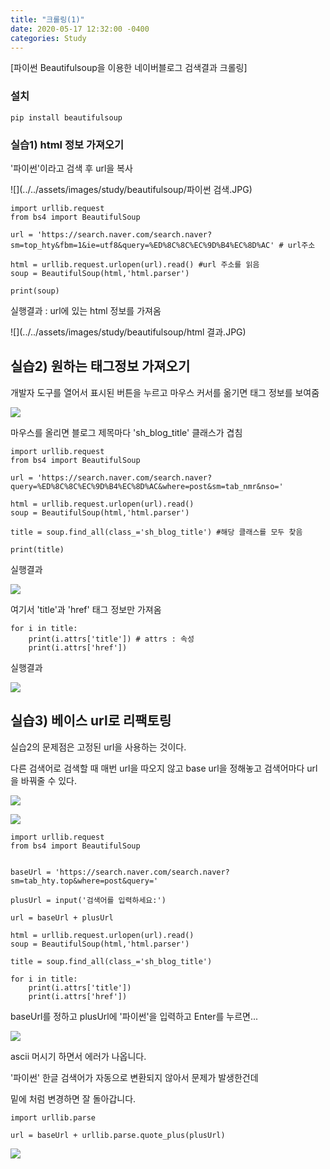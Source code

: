 ```yaml
---
title: "크롤링(1)"
date: 2020-05-17 12:32:00 -0400
categories: Study
---
```


[파이썬 Beautifulsoup을 이용한 네이버블로그 검색결과 크롤링]



### 설치

```
pip install beautifulsoup
```



### 실습1) html 정보 가져오기

'파이썬'이라고 검색 후 url을 복사

![](../../assets/images/study/beautifulsoup/파이썬 검색.JPG)





```
import urllib.request
from bs4 import BeautifulSoup

url = 'https://search.naver.com/search.naver?sm=top_hty&fbm=1&ie=utf8&query=%ED%8C%8C%EC%9D%B4%EC%8D%AC' # url주소

html = urllib.request.urlopen(url).read() #url 주소를 읽음
soup = BeautifulSoup(html,'html.parser')

print(soup)
```



실행결과 : url에 있는 html 정보를 가져옴

![](../../assets/images/study/beautifulsoup/html 결과.JPG)



## 실습2) 원하는 태그정보 가져오기

개발자 도구를 열어서 표시된 버튼을 누르고 마우스 커서를 옮기면 태그 정보를 보여줌

![](../../assets/images/study/beautifulsoup/개발자도구.png)



마우스를 올리면 블로그 제목마다 'sh_blog_title' 클래스가 겹침

```
import urllib.request
from bs4 import BeautifulSoup

url = 'https://search.naver.com/search.naver?query=%ED%8C%8C%EC%9D%B4%EC%8D%AC&where=post&sm=tab_nmr&nso='

html = urllib.request.urlopen(url).read()
soup = BeautifulSoup(html,'html.parser')

title = soup.find_all(class_='sh_blog_title') #해당 클래스를 모두 찾음

print(title)
```

실행결과

![](../../assets/images/study/beautifulsoup/태그결과.JPG)



여기서 'title'과 'href' 태그 정보만 가져옴

```
for i in title:
    print(i.attrs['title']) # attrs : 속성
    print(i.attrs['href'])
```

실행결과

![](../../assets/images/study/beautifulsoup/태그결과2.JPG)





## 실습3) 베이스 url로 리팩토링

실습2의 문제점은 고정된 url을 사용하는 것이다.

다른 검색어로 검색할 때 매번 url을 따오지 않고 base url을 정해놓고 검색어마다 url을 바꿔줄 수 있다.

![](../../assets/images/study/beautifulsoup/베이스url.JPG)



![](../../assets/images/study/beautifulsoup/베이스url.2JPG.JPG)

```
import urllib.request
from bs4 import BeautifulSoup


baseUrl = 'https://search.naver.com/search.naver?sm=tab_hty.top&where=post&query='

plusUrl = input('검색어를 입력하세요:')

url = baseUrl + plusUrl

html = urllib.request.urlopen(url).read()
soup = BeautifulSoup(html,'html.parser')

title = soup.find_all(class_='sh_blog_title')

for i in title:
    print(i.attrs['title'])
    print(i.attrs['href'])

```

baseUrl를 정하고 plusUrl에 '파이썬'을 입력하고 Enter를 누르면...

![](../../assets/images/study/beautifulsoup/한글로검색.JPG)

ascii 머시기 하면서 에러가 나옵니다.

'파이썬' 한글 검색어가 자동으로 변환되지 않아서 문제가 발생한건데 

밑에 처럼 변경하면 잘 돌아갑니다.

```
import urllib.parse

url = baseUrl + urllib.parse.quote_plus(plusUrl)
```

![](../../assets/images/study/beautifulsoup/한글잘나옴.JPG)



